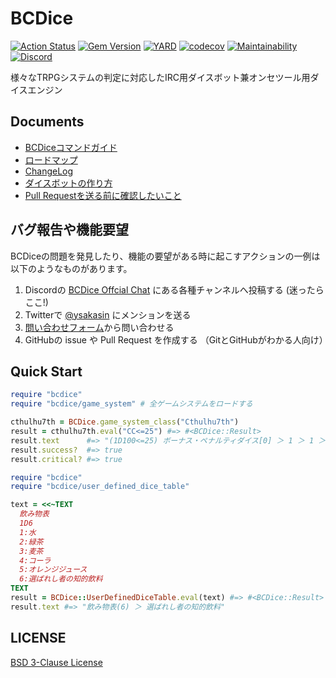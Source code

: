 # BCDice

[![Action Status](https://github.com/bcdice/BCDice/workflows/Test/badge.svg?branch=master)](https://github.com/bcdice/BCDice/actions)
[![Gem Version](https://badge.fury.io/rb/bcdice.svg)](https://badge.fury.io/rb/bcdice)
[![YARD](https://img.shields.io/badge/yard-docs-blue.svg)](https://yard.bcdice.org/)
[![codecov](https://codecov.io/gh/bcdice/BCDice/branch/master/graph/badge.svg)](https://codecov.io/gh/bcdice/BCDice)
[![Maintainability](https://api.codeclimate.com/v1/badges/15261694a7d758c4309f/maintainability)](https://codeclimate.com/github/bcdice/BCDice/maintainability)
[![Discord](https://img.shields.io/discord/597133335243784192.svg?color=7289DA&logo=discord&logoColor=fff)][invite discord]

様々なTRPGシステムの判定に対応したIRC用ダイスボット兼オンセツール用ダイスエンジン


## Documents

- [BCDiceコマンドガイド](https://docs.bcdice.org/)
- [ロードマップ](ROADMAP.md)
- [ChangeLog](CHANGELOG.md)
- [ダイスボットの作り方](docs/how_to_make_dicebot.md)
- [Pull Requestを送る前に確認したいこと](https://github.com/bcdice/BCDice/wiki/Pull-Requestを送る前に確認したいこと)

## バグ報告や機能要望

BCDiceの問題を発見したり、機能の要望がある時に起こすアクションの一例は以下のようなものがあります。

1. Discordの [BCDice Offcial Chat][invite discord] にある各種チャンネルへ投稿する (迷ったらここ!)
2. Twitterで [@ysakasin](https://twitter.com/ysakasin) にメンションを送る
3. [問い合わせフォーム](https://forms.gle/yquupEAKbBTHzYF8A)から問い合わせる
4. GitHubの issue や Pull Request を作成する （GitとGitHubがわかる人向け）

## Quick Start

```ruby
require "bcdice"
require "bcdice/game_system" # 全ゲームシステムをロードする

cthulhu7th = BCDice.game_system_class("Cthulhu7th")
result = cthulhu7th.eval("CC<=25") #=> #<BCDice::Result>
result.text      #=> "(1D100<=25) ボーナス・ペナルティダイス[0] ＞ 1 ＞ 1 ＞ クリティカル"
result.success?  #=> true
result.critical? #=> true
```

```ruby
require "bcdice"
require "bcdice/user_defined_dice_table"

text = <<~TEXT
  飲み物表
  1D6
  1:水
  2:緑茶
  3:麦茶
  4:コーラ
  5:オレンジジュース
  6:選ばれし者の知的飲料
TEXT
result = BCDice::UserDefinedDiceTable.eval(text) #=> #<BCDice::Result>
result.text #=> "飲み物表(6) ＞ 選ばれし者の知的飲料"
```

## LICENSE

[BSD 3-Clause License](LICENSE)


[invite discord]:https://discord.gg/x5MMKWA
